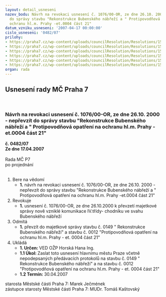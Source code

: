 ```yaml
---
layout: detail_usneseni
nazev_bodu: Návrh na revokaci usnesení č. 1076/00-OR, ze dne 26.10. 2000 - nepřevzít
  do správy stavbu "Rekonstrukce Bubenského nábřeží a " Protipovodňová opatření na
  ochranu hl.m. Prahy -et.0004 část 21"
datum_vzniku_usneseni: '2007-04-17 00:00:00'
cislo_usneseni: '0482/07'
prilohy:
- https://praha7.cz/wp-content/uploads/councilResolution/Resolutions/15412/21-bubensk%c3%a9_n%c3%a1b%c5%99e%c5%be%c3%ad_usnesen%c3%ad_obvodn%c3%ad_rady_p.doc
- https://praha7.cz/wp-content/uploads/councilResolution/Resolutions/15412/21-bubensk%c3%a9_n%c3%a1b%c5%99e%c5%be%c3%ad_p%c5%99evzet%c3%ad_majetkov%c3%a9_spr%c3%a1vy.doc
- https://praha7.cz/wp-content/uploads/councilResolution/Resolutions/15412/21-bubensk%c3%a9_n%c3%a1b%c5%99e%c5%be%c3%ad_stanovisko_ke_zm%c4%9bn%c4%9b.doc
- https://praha7.cz/wp-content/uploads/councilResolution/Resolutions/15412/21-bubensk%c3%a9_n%c3%a1b%c5%99e%c5%be%c3%ad,_%c5%be%c3%a1dost_o_spolupr%c3%a1ci.doc
- https://praha7.cz/wp-content/uploads/councilResolution/Resolutions/15412/21-z%c3%a1pis_z_1.jedn%c3%a1n%c3%ad_k%c5%bep.doc
- https://praha7.cz/wp-content/uploads/councilResolution/Resolutions/15412/21-bubensk%c3%a9_n%c3%a1b%c5%99e%c5%be%c3%ad,_mk.doc
organ: rada
---
```

<div id="ucUsn_pList" class="usn">
	<span><h2>Usnesení rady MČ Praha 7 </h2>
<br></span><div class="standBody">
<span><h3>Návrh na revokaci usnesení č. 1076/00-OR, ze dne 26.10. 2000 - nepřevzít do správy stavbu "Rekonstrukce Bubenského nábřeží a " Protipovodňová opatření na ochranu hl.m. Prahy -et.0004 část 21"</h3></span><div class="center">
		<strong>č. 0482/07</strong><br>
	</div>
<div class="center">
		<strong>Ze dne 17.04.2007</strong><br><br>
	</div>Rada MČ P7<br> po projednání<br><br><ol>
<li>Bere na vědomí<ul><li>
<strong>1.</strong> návrh na revokaci usnesení č. 1076/00-OR, ze dne 26.10. 2000 - nepřevzít do správy stavbu "Rekonstrukce Bubenského nábřeží a " Protipovodňová opatření na ochranu hl.m. Prahy -et.0004 část 21"  </li></ul>
</li>
<li>Revokuje<ul><li>
<strong>1.</strong> usnesení č. 1076/00-OR, ze dne 26.10.2000 k převzetí majetkové správy nově vzniklé komunikace IV.třídy- chodníku ve svahu Bubenského nábřeží  </li></ul>
</li>
<li>Odmítá<ul><li>
<strong>1.</strong> převzít do majetkové správy stavbu č. 0149  " Rekonstrukce Bubenského nábřeží" a stavbu č. 0012  "Protipovodňová opatření na ochranu hl.m. Prahy - et. 0004 část 21"        </li></ul>
</li>
<li>Ukládá<ul>
<li>
<strong>1. Určen: </strong>VED OŽP Horská Hana Ing.</li>
<li>
<strong>1.1 Úkol: </strong>Zaslat toto usnesení hlavnímu městu Praze včetně nepodepsaných předávacích protokolů na stavbu č. 0149  " Rekonstrukce Bubenského nábřeží" a na stavbu č. 0012  "Protipovodňová opatření na ochranu hl.m. Prahy - et. 0004 část 21" </li>
<li>
<strong>1.2 Termín: </strong>30.04.2007</li>
</ul>
</li>
</ol>starosta Městské části Praha 7: Marek Ječmének<br>zástupce starosty Městské části Praha 7: MUDr. Tomáš Kaštovský 
</div>
</div>